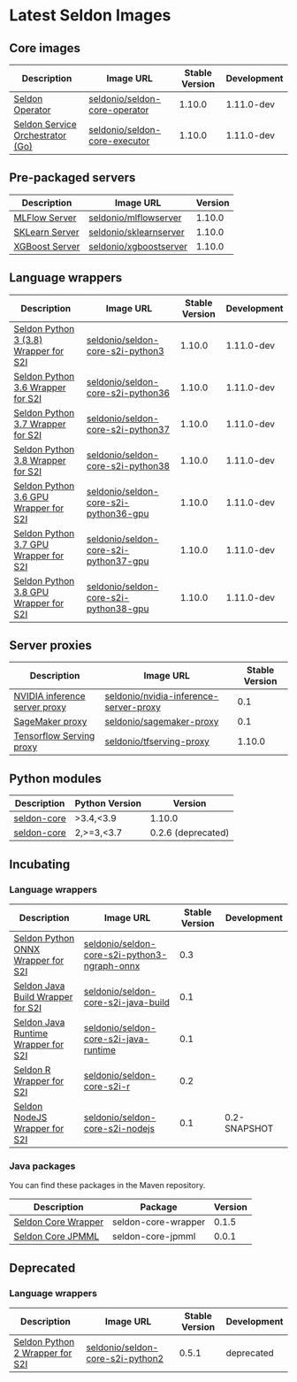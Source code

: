 # Latest Seldon Images


## Core images

| Description | Image URL | Stable Version | Development |
|-------------|-----------|----------------|-------------|
| [Seldon Operator](../workflow/install.md) | [seldonio/seldon-core-operator](https://hub.docker.com/r/seldonio/seldon-core-operator/tags/) | 1.10.0 | 1.11.0-dev |
| [Seldon Service Orchestrator (Go)](../graph/svcorch.md)| [seldonio/seldon-core-executor](https://hub.docker.com/r/seldonio/executor/tags/) | 1.10.0 | 1.11.0-dev |

## Pre-packaged servers


| Description | Image URL | Version |
|-------------|-----------|---------|
| [MLFlow Server](../servers/mlflow.md) | [seldonio/mlflowserver](https://hub.docker.com/r/seldonio/mlflowserver/tags/) | 1.10.0 |
| [SKLearn Server](../servers/sklearn.md) | [seldonio/sklearnserver](https://hub.docker.com/r/seldonio/sklearnserver/tags/) | 1.10.0 |
| [XGBoost Server](../servers/xgboost.md) | [seldonio/xgboostserver](https://hub.docker.com/r/seldonio/xgboostserver/tags/) | 1.10.0 |

## Language wrappers

| Description | Image URL | Stable Version | Development |
|-------------|-----------|----------------|-------------|
| [Seldon Python 3 (3.8) Wrapper for S2I](../python/python_wrapping_s2i.md) | [seldonio/seldon-core-s2i-python3](https://hub.docker.com/r/seldonio/seldon-core-s2i-python3/tags/) | 1.10.0 | 1.11.0-dev |
| [Seldon Python 3.6 Wrapper for S2I](../python/python_wrapping_s2i.md) | [seldonio/seldon-core-s2i-python36](https://hub.docker.com/r/seldonio/seldon-core-s2i-python36/tags/) | 1.10.0 | 1.11.0-dev |
| [Seldon Python 3.7 Wrapper for S2I](../python/python_wrapping_s2i.md) | [seldonio/seldon-core-s2i-python37](https://hub.docker.com/r/seldonio/seldon-core-s2i-python37/tags/) | 1.10.0 | 1.11.0-dev |
| [Seldon Python 3.8 Wrapper for S2I](../python/python_wrapping_s2i.md) | [seldonio/seldon-core-s2i-python38](https://hub.docker.com/r/seldonio/seldon-core-s2i-python38/tags/) |  1.10.0  | 1.11.0-dev |
| [Seldon Python 3.6 GPU Wrapper for S2I](../python/python_wrapping_s2i.md) | [seldonio/seldon-core-s2i-python36-gpu](https://hub.docker.com/r/seldonio/seldon-core-s2i-python36-gpu/tags/) | 1.10.0 | 1.11.0-dev |
| [Seldon Python 3.7 GPU Wrapper for S2I](../python/python_wrapping_s2i.md) | [seldonio/seldon-core-s2i-python37-gpu](https://hub.docker.com/r/seldonio/seldon-core-s2i-python37-gpu/tags/) | 1.10.0 | 1.11.0-dev |
| [Seldon Python 3.8 GPU Wrapper for S2I](../python/python_wrapping_s2i.md) | [seldonio/seldon-core-s2i-python38-gpu](https://hub.docker.com/r/seldonio/seldon-core-s2i-python38-gpu/tags/) | 1.10.0 | 1.11.0-dev |

## Server proxies

| Description | Image URL | Stable Version |
|-------------|-----------|----------------|
| [NVIDIA inference server proxy](integration_nvidia_link.rst) | [seldonio/nvidia-inference-server-proxy](https://hub.docker.com/r/seldonio/nvidia-inference-server-proxy/tags/) | 0.1 |
| [SageMaker proxy](https://github.com/SeldonIO/seldon-core/tree/master/integrations/sagemaker) | [seldonio/sagemaker-proxy](https://hub.docker.com/r/seldonio/sagemaker-proxy/tags/) | 0.1 |
| [Tensorflow Serving proxy](../servers/tensorflow.md) | [seldonio/tfserving-proxy](https://hub.docker.com/r/seldonio/tfserving-proxy/tags/) | 1.10.0 |


## Python modules

| Description | Python Version | Version |
|-------------|----------------|---------|
| [seldon-core](https://pypi.org/project/seldon-core/) | >3.4,<3.9 | 1.10.0 |
| [seldon-core](https://pypi.org/project/seldon-core/) | 2,>=3,<3.7 | 0.2.6 (deprecated) |


## Incubating

### Language wrappers

| Description | Image URL | Stable Version | Development |
|-------------|-----------|----------------|-------------|
| [Seldon Python ONNX Wrapper for S2I](../python/python_wrapping_s2i.md) | [seldonio/seldon-core-s2i-python3-ngraph-onnx](https://hub.docker.com/r/seldonio/seldon-core-s2i-python3-ngraph-onnx/tags/) | 0.3  |   |
| [Seldon Java Build Wrapper for S2I](../java/README.md) | [seldonio/seldon-core-s2i-java-build](https://hub.docker.com/r/seldonio/seldon-core-s2i-java-build/tags/) | 0.1 | |
| [Seldon Java Runtime Wrapper for S2I](../java/README.md) | [seldonio/seldon-core-s2i-java-runtime](https://hub.docker.com/r/seldonio/seldon-core-s2i-java-runtime/tags/) | 0.1 | |
| [Seldon R Wrapper for S2I](../R/README.md) | [seldonio/seldon-core-s2i-r](https://hub.docker.com/r/seldonio/seldon-core-s2i-r/tags/) | 0.2 | |
| [Seldon NodeJS Wrapper for S2I](../nodejs/README.md) | [seldonio/seldon-core-s2i-nodejs](https://hub.docker.com/r/seldonio/seldon-core-s2i-nodejs/tags/) | 0.1 | 0.2-SNAPSHOT |


### Java packages

You can find these packages in the Maven repository.

| Description | Package | Version |
|-------------|---------|---------|
| [Seldon Core Wrapper](https://github.com/SeldonIO/seldon-java-wrapper) | seldon-core-wrapper | 0.1.5 |
| [Seldon Core JPMML](https://github.com/SeldonIO/JPMML-utils) | seldon-core-jpmml | 0.0.1 |



## Deprecated

### Language wrappers

| Description | Image URL | Stable Version | Development |
|-------------|-----------|----------------|-------------|
| [Seldon Python 2 Wrapper for S2I](../python/python_wrapping_s2i.md) | [seldonio/seldon-core-s2i-python2](https://hub.docker.com/r/seldonio/seldon-core-s2i-python2/tags/) | 0.5.1 | deprecated |
